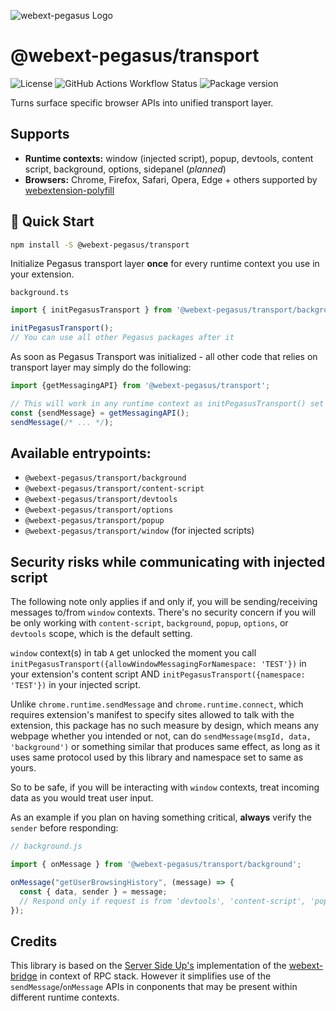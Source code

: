 ![webext-pegasus Logo](https://github.com/StyleT/webext-pegasus/blob/main/assets/logo.png?raw=true)

# @webext-pegasus/transport

![License](https://badgen.net/github/license/StyleT/webext-pegasus)
![GitHub Actions Workflow Status](https://img.shields.io/github/actions/workflow/status/StyleT/webext-pegasus/ci.yml?branch=main)
![Package version](https://badgen.net/npm/v/@webext-pegasus%2Ftransport)

Turns surface specific browser APIs into unified transport layer.

## Supports

* **Runtime contexts:** window (injected script), popup, devtools, content script, background, options, sidepanel (_planned_)
* **Browsers:** Chrome, Firefox, Safari, Opera, Edge + others supported by [webextension-polyfill](https://github.com/mozilla/webextension-polyfill)


## 🚀 Quick Start

```bash
npm install -S @webext-pegasus/transport
```

Initialize Pegasus transport layer **once** for every runtime context you use in your extension.

`background.ts`

```typescript
import { initPegasusTransport } from '@webext-pegasus/transport/background';

initPegasusTransport();
// You can use all other Pegasus packages after it
```

As soon as Pegasus Transport was initialized - all other code that relies on transport layer may simply do the following:

```typescript
import {getMessagingAPI} from '@webext-pegasus/transport';

// This will work in any runtime context as initPegasusTransport() set needed adapter within module lexical scope
const {sendMessage} = getMessagingAPI();
sendMessage(/* ... */);
```

## Available entrypoints:
 - `@webext-pegasus/transport/background`
 - `@webext-pegasus/transport/content-script`
 - `@webext-pegasus/transport/devtools`
 - `@webext-pegasus/transport/options`
 - `@webext-pegasus/transport/popup`
 - `@webext-pegasus/transport/window` (for injected scripts)


## Security risks while communicating with injected script

The following note only applies if and only if, you will be sending/receiving messages to/from `window` contexts. There's no security concern if you will be only working with `content-script`, `background`, `popup`, `options`, or `devtools` scope, which is the default setting.

`window` context(s) in tab `A` get unlocked the moment you call `initPegasusTransport({allowWindowMessagingForNamespace: 'TEST'})` in your extension's content script AND `initPegasusTransport({namespace: 'TEST'})` in your injected script.

Unlike `chrome.runtime.sendMessage` and `chrome.runtime.connect`, which requires extension's manifest to specify sites allowed to talk with the extension, this package has no such measure by design, which means any webpage whether you intended or not, can do `sendMessage(msgId, data, 'background')` or something similar that produces same effect, as long as it uses same protocol used by this library and namespace set to same as yours.

So to be safe, if you will be interacting with `window` contexts, treat incoming data as you would treat user input.

As an example if you plan on having something critical, **always** verify the `sender` before responding:

```javascript
// background.js

import { onMessage } from '@webext-pegasus/transport/background';

onMessage("getUserBrowsingHistory", (message) => {
  const { data, sender } = message;
  // Respond only if request is from 'devtools', 'content-script', 'popup', 'options', or 'background' endpoint
});
```

## Credits

This library is based on the [Server Side Up's](https://github.com/serversideup) implementation of the [webext-bridge](https://github.com/serversideup/webext-bridge) in context of RPC stack. However it simplifies use of the `sendMessage`/`onMessage` APIs in conponents that may be present within different runtime contexts.
